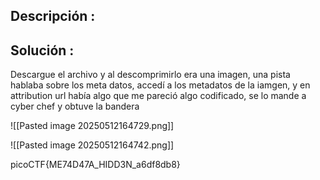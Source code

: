 ## Descripción :

## Solución :
Descargue el archivo y al descomprimirlo era una imagen, una pista hablaba sobre los meta datos, accedí a los metadatos de la iamgen, y en attribution url había algo que me pareció algo codificado, se lo mande a cyber chef y obtuve la bandera


![[Pasted image 20250512164729.png]]

![[Pasted image 20250512164742.png]]

picoCTF{ME74D47A_HIDD3N_a6df8db8}
